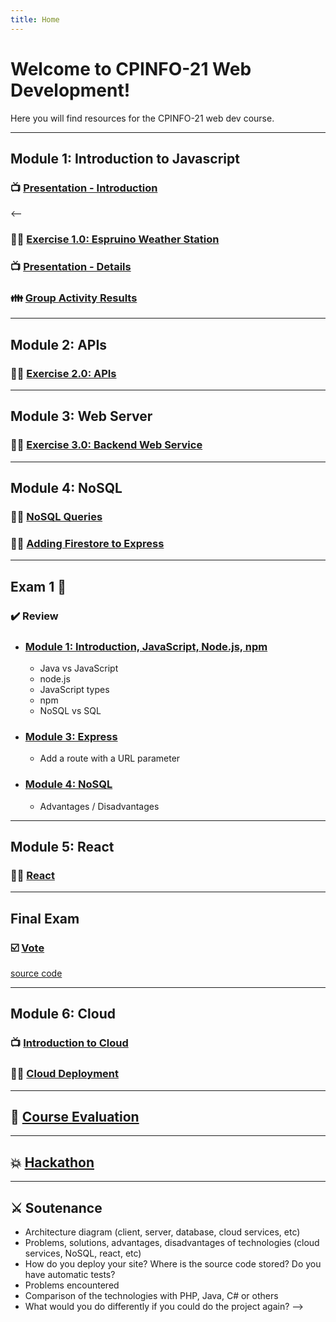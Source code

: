 ```yaml
---
title: Home
---
```


# Welcome to CPINFO-21 Web Development!

Here you will find resources for the CPINFO-21 web dev course.

---

## Module 1: Introduction to Javascript

### 📺 [Presentation - Introduction](m1/intro.html)

<--
### 👩‍🔧 [Exercise 1.0: Espruino Weather Station](m1/espruino.html)

### 📺 [Presentation - Details](m1/details.html)

### 👪 [Group Activity Results](m1/group-activity)

---

## Module 2: APIs

### 👩‍🔧 [Exercise 2.0: APIs](m2/apis.html)

---

## Module 3: Web Server

### 👩‍🔧 [Exercise 3.0: Backend Web Service](m3/backend-web-server.html)

---

## Module 4: NoSQL

### 👩‍🔧 [NoSQL Queries](m4/nosql-queries)

### 👩‍🔧 [Adding Firestore to Express](m4/express-nosql)

---

## Exam 1 📝

### ✔️ Review

- ### [Module 1: Introduction, JavaScript, Node.js, npm](m1/group-activity)
  - Java vs JavaScript
  - node.js
  - JavaScript types
  - npm
  - NoSQL vs SQL
- ### [Module 3: Express](m3/backend-web-server)
  - Add a route with a URL parameter
- ### [Module 4: NoSQL](m1/group-activity#5-sql-vs-nosql-)
  - Advantages / Disadvantages

---

## Module 5: React

### 👩‍🔧 [React](m5/react-weather)

---

## Final Exam

### ☑️ [Vote](https://vote.cpinfo21.codyfactory.eu)
[source code](https://github.com/codyzu/cpinfo21-vote)

---

## Module 6: Cloud

### 📺 [Introduction to Cloud](m6/cloud-intro)

### 👩‍🔧 [Cloud Deployment](m6/cloud-deployment)

---

## 📝 [Course Evaluation](https://docs.google.com/forms/d/e/1FAIpQLSdN9sArH3dR6UjxrKDFte2yGHx12-EiMwPoAdxFvPM5lhS0iw/viewform?usp=sf_link)

---

## 💥 [Hackathon](/hackathon)

---

## ⚔️ Soutenance

- Architecture diagram (client, server, database, cloud services, etc)
- Problems, solutions, advantages, disadvantages of technologies (cloud services, NoSQL, react, etc)
- How do you deploy your site? Where is the source code stored? Do you have automatic tests?
- Problems encountered
- Comparison of the technologies with PHP, Java, C# or others
- What would you do differently if you could do the project again?
-->